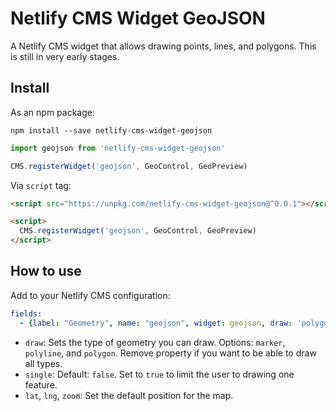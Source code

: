 # Netlify CMS Widget GeoJSON

A Netlify CMS widget that allows drawing points, lines, and polygons. This is still in very early stages.

## Install

As an npm package:

```shell
npm install --save netlify-cms-widget-geojson
```

```js
import geojson from 'netlify-cms-widget-geojson'

CMS.registerWidget('geojson', GeoControl, GeoPreview)
```

Via `script` tag:

```html
<script src="https://unpkg.com/netlify-cms-widget-geojson@^0.0.1"></script>

<script>
  CMS.registerWidget('geojson', GeoControl, GeoPreview)
</script>
```

## How to use

Add to your Netlify CMS configuration:

```yaml
fields:
  - {label: "Geometry", name: "geojson", widget: geojson, draw: 'polygon', single: false, lat: 0, lng: 0, zoom: 1 }
```

- `draw`: Sets the type of geometry you can draw. Options: `marker`, `polyline`, and `polygon`. Remove property if you want to be able to draw all types.
- `single`: Default: `false`. Set to `true` to limit the user to drawing one feature.
- `lat`, `lng`, `zoom`: Set the default position for the map.

